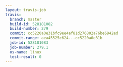 ```yaml
---
layout: travis-job
travis:
  branch: master
  build-id: 528181082
  build-number: 279
  commit: cc5220a0e31bfc9ee4af81d276802a76be6942ed
  commit-range: aea45525c624...cc5220a0e31b
  job-id: 528181083
  job-number: 279.1
  os-name: linux
  test-result: 0
---
```


